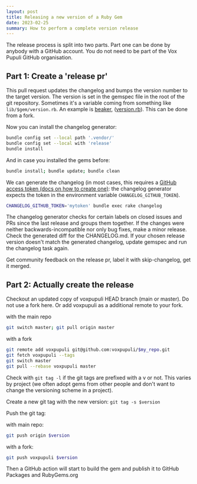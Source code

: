 ```yaml
---
layout: post
title: Releasing a new version of a Ruby Gem
date: 2023-02-25
summary: How to perform a complete version release
---
```


The release process is split into two parts.
Part one can be done by anybody with a GitHub account.
You do not need to be part of the Vox Pupuli GitHub organisation.

## Part 1: Create a 'release pr'

This pull request updates the changelog and bumps the version number to the target version.
The version is set in the gemspec file in the root of the git repository.
Sometimes it's a variable coming from something like `lib/$gem/version.rb`.
An example is [beaker](https://github.com/voxpupuli/beaker/blob/f60ac9413f9c7976a6645ef9e1dd2afbcc6542de/beaker.gemspec#L8), ([version.rb](https://github.com/voxpupuli/beaker/blob/master/lib/beaker/version.rb#L3)).
This can be done from a fork.

Now you can install the changelog generator:

```bash
bundle config set --local path '.vendor/'
bundle config set --local with 'release'
bundle install
```

And in case you installed the gems before:

```bash
bundle install; bundle update; bundle clean
```

We can generate the changelog (in most cases, this requires a [GitHub access token (docs on how to create one)](https://help.github.com/en/github/authenticating-to-github/creating-a-personal-access-token-for-the-command-line): the changelog generator expects the token in the environment variable `CHANGELOG_GITHUB_TOKEN`).

```bash
CHANGELOG_GITHUB_TOKEN='mytoken' bundle exec rake changelog
```

The changelog generator checks for certain labels on closed issues and PRs since the last release and groups them together.
If the changes were neither backwards-incompatible nor only bug fixes, make a minor release.
Check the generated diff for the CHANGELOG.md.
If your chosen release version doesn't match the generated changelog, update gemspec and run the changelog task again.

Get community feedback on the release pr, label it with skip-changelog, get it merged.

## Part 2: Actually create the release

Checkout an updated copy of voxpupuli HEAD branch (main or master).
Do not use a fork here.
Or add voxpupuli as a additional remote to your fork.

with the main repo

```bash
git switch master; git pull origin master
```

with a fork

```bash
git remote add voxpupuli git@github.com:voxpupuli/$my_repo.git
git fetch voxpupuli --tags
git switch master
git pull --rebase voxpupuli master
```

Check with `git tag -l` if the git tags are prefixed with a v or not.
This varies by project (we often adopt gems from other people and don't want to change the versioning scheme in a project).

Create a new git tag with the new version: `git tag -s $version`

Push the git tag:

with main repo:

```bash
git push origin $version
```

with a fork:

```bash
git push voxpupuli $version
```

Then a GitHub action will start to build the gem and publish it to GitHub Packages and RubyGems.org
